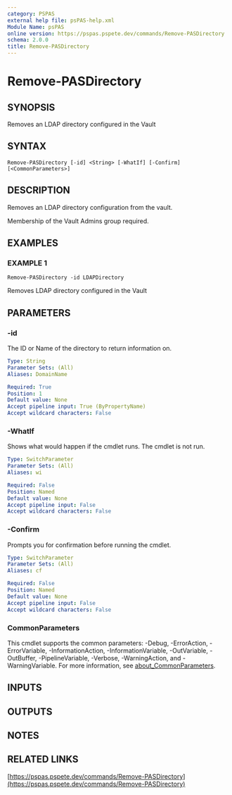 ```yaml
---
category: PSPAS
external help file: psPAS-help.xml
Module Name: psPAS
online version: https://pspas.pspete.dev/commands/Remove-PASDirectory
schema: 2.0.0
title: Remove-PASDirectory
---
```


# Remove-PASDirectory

## SYNOPSIS
Removes an LDAP directory configured in the Vault

## SYNTAX

```
Remove-PASDirectory [-id] <String> [-WhatIf] [-Confirm] [<CommonParameters>]
```

## DESCRIPTION
Removes an LDAP directory configuration from the vault.

Membership of the Vault Admins group required.

## EXAMPLES

### EXAMPLE 1
```
Remove-PASDirectory -id LDAPDirectory
```

Removes LDAP directory configured in the Vault

## PARAMETERS

### -id
The ID or Name of the directory to return information on.

```yaml
Type: String
Parameter Sets: (All)
Aliases: DomainName

Required: True
Position: 1
Default value: None
Accept pipeline input: True (ByPropertyName)
Accept wildcard characters: False
```

### -WhatIf
Shows what would happen if the cmdlet runs.
The cmdlet is not run.

```yaml
Type: SwitchParameter
Parameter Sets: (All)
Aliases: wi

Required: False
Position: Named
Default value: None
Accept pipeline input: False
Accept wildcard characters: False
```

### -Confirm
Prompts you for confirmation before running the cmdlet.

```yaml
Type: SwitchParameter
Parameter Sets: (All)
Aliases: cf

Required: False
Position: Named
Default value: None
Accept pipeline input: False
Accept wildcard characters: False
```

### CommonParameters
This cmdlet supports the common parameters: -Debug, -ErrorAction, -ErrorVariable, -InformationAction, -InformationVariable, -OutVariable, -OutBuffer, -PipelineVariable, -Verbose, -WarningAction, and -WarningVariable. For more information, see [about_CommonParameters](http://go.microsoft.com/fwlink/?LinkID=113216).

## INPUTS

## OUTPUTS

## NOTES

## RELATED LINKS

[https://pspas.pspete.dev/commands/Remove-PASDirectory](https://pspas.pspete.dev/commands/Remove-PASDirectory)

